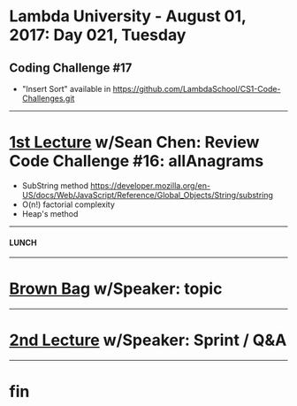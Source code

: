 # Lambda University - August 01, 2017: Day 021, Tuesday
## Coding Challenge #17
- "Insert Sort" available in https://github.com/LambdaSchool/CS1-Code-Challenges.git
***
# [1st Lecture](https://youtu.be/txVN2bLiDpg) w/Sean Chen: Review Code Challenge #16: allAnagrams
- SubString method https://developer.mozilla.org/en-US/docs/Web/JavaScript/Reference/Global_Objects/String/substring
- O(n!) factorial complexity
- Heap's method

***
#### LUNCH
***
# [Brown Bag](VIDEO_RECORDED_NOT_POSTED) w/Speaker: topic
***
# [2nd Lecture](VIDEO_RECORDED_NOT_POSTED) w/Speaker: Sprint / Q&A
***
# fin

